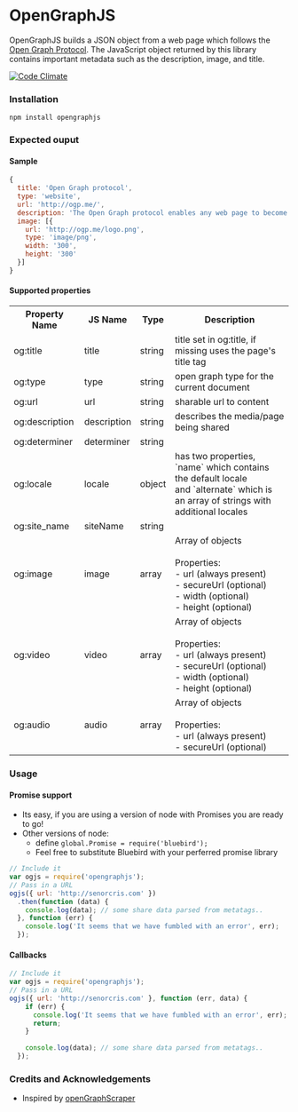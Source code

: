 # OpenGraphJS

OpenGraphJS builds a JSON object from a web page which follows the [Open Graph Protocol](http://ogp.me). The JavaScript object returned by this library contains important metadata such as the description, image, and title.

[![Code Climate](https://codeclimate.com/github/senorcris/opengraphjs/badges/gpa.svg)](https://codeclimate.com/github/senorcris/opengraphjs)

### Installation
```
npm install opengraphjs
```

### Expected ouput

#### Sample
```js
{ 
  title: 'Open Graph protocol',
  type: 'website',
  url: 'http://ogp.me/',
  description: 'The Open Graph protocol enables any web page to become a rich object in a social graph.',
  image: [{ 
    url: 'http://ogp.me/logo.png',
    type: 'image/png',
    width: '300',
    height: '300' 
  }]
}
```

#### Supported properties
<table class="tg">
  <tr>
    <th class="tg-031e">Property Name</th>
    <th class="tg-031e">JS Name</th>
    <th class="tg-031e">Type</th>
    <th class="tg-031e">Description</th>
  </tr>
  <tr>
    <td class="tg-031e">og:title</td>
    <td class="tg-031e">title</td>
    <td class="tg-031e">string</td>
    <td class="tg-031e">title set in og:title, if missing uses the page's title tag </td>
  </tr>
  <tr>
    <td class="tg-031e">og:type</td>
    <td class="tg-031e">type</td>
    <td class="tg-031e">string</td>
    <td class="tg-031e">open graph type for the current document</td>
  </tr>
  <tr>
    <td class="tg-031e">og:url</td>
    <td class="tg-031e">url</td>
    <td class="tg-031e">string</td>
    <td class="tg-031e">sharable url to content</td>
  </tr>
  <tr>
    <td class="tg-031e">og:description</td>
    <td class="tg-031e">description</td>
    <td class="tg-031e">string</td>
    <td class="tg-031e">describes the media/page being shared</td>
  </tr>
  <tr>
    <td class="tg-031e">og:determiner</td>
    <td class="tg-031e">determiner</td>
    <td class="tg-031e">string</td>
    <td class="tg-031e"></td>
  </tr>
  <tr>
    <td class="tg-031e">og:locale</td>
    <td class="tg-031e">locale</td>
    <td class="tg-031e">object</td>
    <td class="tg-031e">has two properties, `name` which contains the default locale <br>and `alternate` which is an array of strings with additional locales</td>
  </tr>
  <tr>
    <td class="tg-031e">og:site_name</td>
    <td class="tg-031e">siteName</td>
    <td class="tg-031e">string</td>
    <td class="tg-031e"></td>
  </tr>
  <tr>
    <td class="tg-031e">og:image</td>
    <td class="tg-031e">image</td>
    <td class="tg-031e">array</td>
    <td class="tg-031e">Array of objects <br><br>Properties:<br>- url (always present)<br>- secureUrl (optional)<br>- width (optional)<br>- height (optional)</td>
  </tr>
  <tr>
    <td class="tg-031e">og:video</td>
    <td class="tg-031e">video</td>
    <td class="tg-031e">array</td>
    <td class="tg-031e">Array of objects <br><br>Properties:<br>- url (always present)<br>- secureUrl (optional)<br>- width (optional)<br>- height (optional)</td>
  </tr>
  <tr>
    <td class="tg-031e">og:audio</td>
    <td class="tg-031e">audio</td>
    <td class="tg-031e">array</td>
    <td class="tg-031e">Array of objects <br><br>Properties:<br>- url (always present)<br>- secureUrl (optional)</td>
  </tr>
</table>

### Usage

#### Promise support
- Its easy, if you are using a version of node with Promises you are ready to go!
- Other versions of node:
  - define `global.Promise = require('bluebird');`
  - Feel free to substitute Bluebird with your perferred promise library

```js
// Include it
var ogjs = require('opengraphjs');
// Pass in a URL
ogjs({ url: 'http://senorcris.com' })
  .then(function (data) {
    console.log(data); // some share data parsed from metatags..
  }, function (err) {
    console.log('It seems that we have fumbled with an error', err);
  });
```

#### Callbacks
```js
// Include it
var ogjs = require('opengraphjs');
// Pass in a URL
ogjs({ url: 'http://senorcris.com' }, function (err, data) {
    if (err) {
      console.log('It seems that we have fumbled with an error', err);
      return;
    }
    
    console.log(data); // some share data parsed from metatags..
  });
```

### Credits and Acknowledgements
- Inspired by [openGraphScraper ](https://github.com/jshemas/openGraphScraper)
